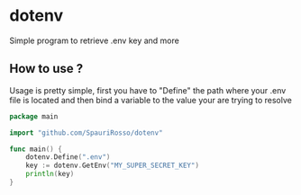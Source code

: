 # dotenv
 Simple program to retrieve .env key and more 

## How to use ?
Usage is pretty simple, first you have to "Define" the path where your .env file is located and then bind a variable to the value your are trying to resolve

````go
package main

import "github.com/SpauriRosso/dotenv"

func main() {
	dotenv.Define(".env")
	key := dotenv.GetEnv("MY_SUPER_SECRET_KEY")
	println(key)
}
````